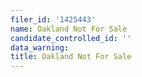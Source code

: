 ```yaml
---
filer_id: '1425443'
name: Oakland Not For Sale
candidate_controlled_id: ''
data_warning:
title: Oakland Not For Sale
---
```

